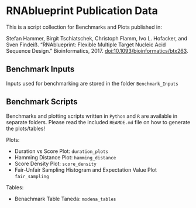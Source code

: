 RNAblueprint Publication Data
=============================

This is a script collection for Benchmarks and Plots published in:

Stefan Hammer, Birgit Tschiatschek, Christoph Flamm, Ivo L. Hofacker, and Sven Findeiß. “RNAblueprint: Flexible Multiple Target Nucleic Acid Sequence Design.” Bioinformatics, 2017. [doi:10.1093/bioinformatics/btx263](https://doi.org/10.1093/bioinformatics/btx263).

Benchmark Inputs
----------------

Inputs used for benchmarking are stored in the folder `Benchmark_Inputs`

Benchmark Scripts
-----------------

Benchmarks and plotting scripts written in `Python` and `R` are available
in separate folders. Please read the included `REAMDE.md` file on how to
generate the plots/tables!

Plots:
* Duration vs Score Plot: `duration_plots`
* Hamming Distance Plot: `hamming_distance`
* Score Density Plot: `score_density`
* Fair-Unfair Sampling Histogram and Expectation Value Plot `fair_sampling`

Tables:
* Benachmark Table Taneda: `modena_tables`
